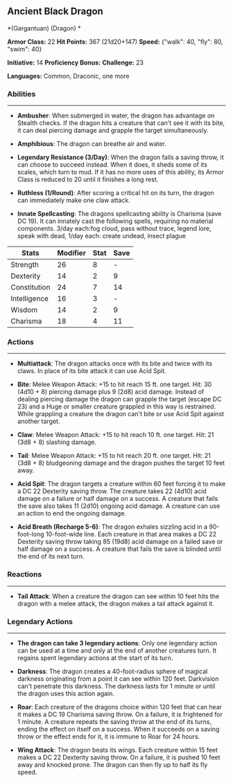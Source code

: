 ## Ancient Black Dragon
*(Gargantuan) (Dragon) *

**Armor Class:** 22
**Hit Points:** 367 (21d20+147)
**Speed:** {"walk": 40, "fly": 80, "swim": 40}

**Initiative:** 14
**Proficiency Bonus:**
**Challenge:** 23

**Languages:** Common, Draconic, one more

### Abilities
 --- 
- **Ambusher**: When submerged in water, the dragon has advantage on Stealth checks. If the dragon hits a creature that can't see it with its bite, it can deal piercing damage and grapple the target simultaneously.

- **Amphibious**: The dragon can breathe air and water.

- **Legendary Resistance (3/Day)**: When the dragon fails a saving throw, it can choose to succeed instead. When it does, it sheds some of its scales, which turn to mud. If it has no more uses of this ability, its Armor Class is reduced to 20 until it finishes a long rest.

- **Ruthless (1/Round)**: After scoring a critical hit on its turn, the dragon can immediately make one claw attack.

- **Innate Spellcasting**: The dragons spellcasting ability is Charisma (save DC 19). It can innately cast the following spells, requiring no material components. 3/day each:fog cloud, pass without trace, legend lore, speak with dead,  1/day each: create undead, insect plague



| Stats | Modifier | Stat | Save
| ---- | ---- | ---- | ---- |
| Strength | 26 | 8 | - |
| Dexterity | 14 | 2 | 9 |
| Constitution | 24 | 7 | 14 |
| Intelligence | 16 | 3 | - |
| Wisdom | 14 | 2 | 9 |
| Charisma | 18 | 4 | 11 |

### Actions
 --- 
- **Multiattack**: The dragon attacks once with its bite and twice with its claws. In place of its bite attack  it can use Acid Spit.

- **Bite**: Melee Weapon Attack: +15 to hit  reach 15 ft.  one target. Hit: 30 (4d10 + 8) piercing damage plus 9 (2d8) acid damage. Instead of dealing piercing damage  the dragon can grapple the target (escape DC 23)  and a Huge or smaller creature grappled in this way is restrained. While grappling a creature  the dragon can't bite or use Acid Spit against another target.

- **Claw**: Melee Weapon Attack: +15 to hit  reach 10 ft.  one target. Hit: 21 (3d8 + 8) slashing damage.

- **Tail**: Melee Weapon Attack: +15 to hit  reach 20 ft.  one target. Hit: 21 (3d8 + 8) bludgeoning damage  and the dragon pushes the target 10 feet away.

- **Acid Spit**: The dragon targets a creature within 60 feet  forcing it to make a DC 22 Dexterity saving throw. The creature takes 22 (4d10) acid damage on a failure or half damage on a success. A creature that fails the save also takes 11 (2d10) ongoing acid damage. A creature can use an action to end the ongoing damage.

- **Acid Breath (Recharge 5-6)**: The dragon exhales sizzling acid in a 90-foot-long  10-foot-wide line. Each creature in that area makes a DC 22 Dexterity saving throw  taking 85 (19d8) acid damage on a failed save or half damage on a success. A creature that fails the save is blinded until the end of its next turn.

### Reactions
 --- 
- **Tail Attack**: When a creature the dragon can see within 10 feet hits the dragon with a melee attack, the dragon makes a tail attack against it.

### Legendary Actions
 --- 
- **The dragon can take 3 legendary actions**: Only one legendary action can be used at a time and only at the end of another creatures turn. It regains spent legendary actions at the start of its turn.

- **Darkness**: The dragon creates a 40-foot-radius sphere of magical darkness originating from a point it can see within 120 feet. Darkvision can't penetrate this darkness. The darkness lasts for 1 minute or until the dragon uses this action again.

- **Roar**: Each creature of the dragons choice within 120 feet that can hear it makes a DC 19 Charisma saving throw. On a failure, it is frightened for 1 minute. A creature repeats the saving throw at the end of its turns, ending the effect on itself on a success. When it succeeds on a saving throw or the effect ends for it, it is immune to Roar for 24 hours.

- **Wing Attack**: The dragon beats its wings. Each creature within 15 feet makes a DC 22 Dexterity saving throw. On a failure, it is pushed 10 feet away and knocked prone. The dragon can then fly up to half its fly speed.

